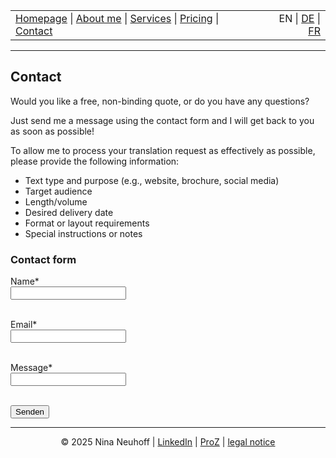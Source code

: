 <!-- Header -->
<table width="100%">
<tr>
<td align="left">
<a href="index.md">Homepage</a> |
<a href="about.md">About me</a> |
<a href="services.md">Services</a> |
<a href="pricing.md">Pricing</a> |
<a href="contact.md">Contact</a>
</td>
<td align="right">
EN | <a href="../de/index.md">DE</a> | <a href="../fr/index.md">FR</a>
</td>
</tr>
</table>
<hr>

## Contact
Would you like a free, non-binding quote, or do you have any questions?

Just send me a message using the contact form and I will get back to you as soon as possible!

To allow me to process your translation request as effectively as possible, please provide the following information:

- Text type and purpose (e.g., website, brochure, social media)
- Target audience
- Length/volume
- Desired delivery date
- Format or layout requirements
- Special instructions or notes

### Contact form

<form action="https://formspree.io/f/mldwqbvj" method="POST"> 
  <label for="name">Name*</label><br>
  <input type="text" id="name" name="name" required><br><br>

  <label for="email">Email*</label><br>
  <input type="email" id="email" name="_replyto" required><br><br>

  <label for="message">Message*</label><br>
  <input type="text" id="message" name="message" required><br><br> 
  
  <button type="submit">Senden</button>
</form> 

<!-- Footer -->
<hr>
<p align="center">
&copy; 2025 Nina Neuhoff | <a href="http://www.linkedin.com/in/nina-neuhoff-32b162283">LinkedIn</a> | <a href="https://www.proz.com/translator/4180778">ProZ</a> | <a href="impressum.md">legal notice</a>
</p>
